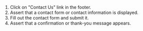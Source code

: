 1. Click on "Contact Us" link in the footer.
2. Assert that a contact form or contact information is displayed.
3. Fill out the contact form and submit it.
4. Assert that a confirmation or thank-you message appears.